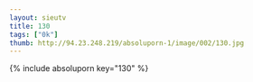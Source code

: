 ```yaml
--- 
layout: sieutv
title: 130
tags: ["0k"]
thumb: http://94.23.248.219/absoluporn-1/image/002/130.jpg
---
```

{% include absoluporn key="130" %} 
